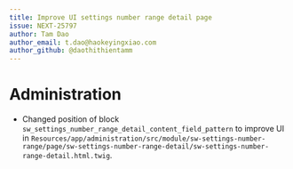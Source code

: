 ```yaml
---
title: Improve UI settings number range detail page
issue: NEXT-25797
author: Tam Dao
author_email: t.dao@haokeyingxiao.com
author_github: @daothithientamm
---
```

# Administration
* Changed position of block `sw_settings_number_range_detail_content_field_pattern` to improve UI in `Resources/app/administration/src/module/sw-settings-number-range/page/sw-settings-number-range-detail/sw-settings-number-range-detail.html.twig`.
